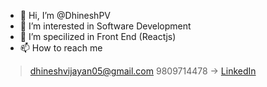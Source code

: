 - 👋 Hi, I’m @DhineshPV
- 👀 I’m interested in Software Development 
- 🌱 I’m specilized in Front End (Reactjs)
- 📫 How to reach me 
> dhineshvijayan05@gmail.com
> 9809714478
-> [LinkedIn](https://www.linkedin.com/in/Dhinesh986)

<!---
DhineshPV/DhineshPV is a ✨ special ✨ repository because its `README.md` (this file) appears on your GitHub profile.
You can click the Preview link to take a look at your changes.
--->

